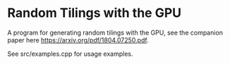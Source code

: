 # Random Tilings with the GPU
A program for generating random tilings with the GPU, see the companion paper here https://arxiv.org/pdf/1804.07250.pdf.

See src/examples.cpp for usage examples.
